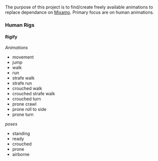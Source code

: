 The purpose of this project is to find/create freely available animations to replace dependance on <a href="https://www.mixamo.com/#/?page=1&type=Motion%2CMotionPack">Mixamo</a>. 
Primary focus are on human animations.
### Human Rigs
#### Rigify
*Animations*
* movement
* jump
* walk
* run
* strafe walk
* strafe run
* crouched walk
* crouched strafe walk
* crouched turn
* prone crawl
* prone roll to side
* prone turn

*poses*
* standing
* ready
* crouched
* prone
* airborne
